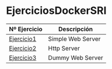 # EjerciciosDockerSRI

| Nº Ejercicio | Descripción |
|--------------|-------------|
|[Ejercicio1](EjerciciosDockerSRI/ejercicio1)  |     Simple Web Server        |
|[Ejercicio2](Tema0/Ejercicio2.md)  |       Http Server      |
|[Ejercicio3](Tema0/Ejercicio3.md)  |   Dummy Web Server          |
